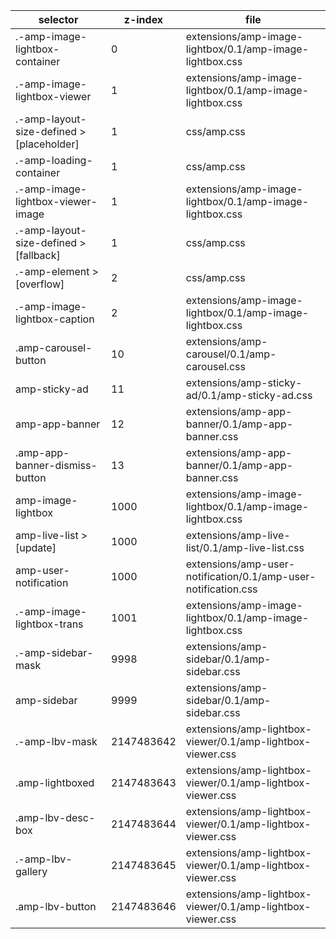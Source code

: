 selector                                    |   z-index   |   file
---                                         |   ---       |   ---
.-amp-image-lightbox-container              |   0         |   extensions/amp-image-lightbox/0.1/amp-image-lightbox.css
.-amp-image-lightbox-viewer                 |   1         |   extensions/amp-image-lightbox/0.1/amp-image-lightbox.css
.-amp-layout-size-defined > [placeholder]   |   1         |   css/amp.css
.-amp-loading-container                     |   1         |   css/amp.css
.-amp-image-lightbox-viewer-image           |   1         |   extensions/amp-image-lightbox/0.1/amp-image-lightbox.css
.-amp-layout-size-defined > [fallback]      |   1         |   css/amp.css
.-amp-element > [overflow]                  |   2         |   css/amp.css
.-amp-image-lightbox-caption                |   2         |   extensions/amp-image-lightbox/0.1/amp-image-lightbox.css
.amp-carousel-button                        |   10        |   extensions/amp-carousel/0.1/amp-carousel.css
amp-sticky-ad                               |   11         |   extensions/amp-sticky-ad/0.1/amp-sticky-ad.css
amp-app-banner                              |   12        |   extensions/amp-app-banner/0.1/amp-app-banner.css
.amp-app-banner-dismiss-button              |   13        |   extensions/amp-app-banner/0.1/amp-app-banner.css
amp-image-lightbox                          |   1000      |   extensions/amp-image-lightbox/0.1/amp-image-lightbox.css
amp-live-list > [update]                    |   1000      |   extensions/amp-live-list/0.1/amp-live-list.css
amp-user-notification                       |   1000      |   extensions/amp-user-notification/0.1/amp-user-notification.css
.-amp-image-lightbox-trans                  |   1001      |   extensions/amp-image-lightbox/0.1/amp-image-lightbox.css
.-amp-sidebar-mask                          |   9998      |   extensions/amp-sidebar/0.1/amp-sidebar.css
amp-sidebar                                 |   9999      |   extensions/amp-sidebar/0.1/amp-sidebar.css
.-amp-lbv-mask                              |  2147483642 |   extensions/amp-lightbox-viewer/0.1/amp-lightbox-viewer.css
.amp-lightboxed                             |  2147483643 |   extensions/amp-lightbox-viewer/0.1/amp-lightbox-viewer.css
.amp-lbv-desc-box                           |  2147483644 |   extensions/amp-lightbox-viewer/0.1/amp-lightbox-viewer.css
.-amp-lbv-gallery                           |  2147483645 |   extensions/amp-lightbox-viewer/0.1/amp-lightbox-viewer.css
.amp-lbv-button                             |  2147483646 |   extensions/amp-lightbox-viewer/0.1/amp-lightbox-viewer.css
